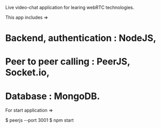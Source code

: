 Live video-chat application for learing webRTC technologies.

This app includes =>

# Backend, authentication : NodeJS, 
# Peer to peer calling : PeerJS, Socket.io, 
# Database : MongoDB.

For start application =>

$ peerjs --port 3001
$ npm start

